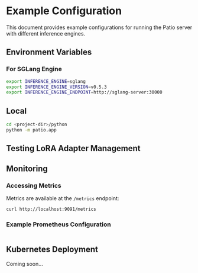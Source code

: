 # Example Configuration

This document provides example configurations for running the Patio server with different inference engines.

## Environment Variables

### For SGLang Engine

```bash
export INFERENCE_ENGINE=sglang
export INFERENCE_ENGINE_VERSION=v0.5.3
export INFERENCE_ENGINE_ENDPOINT=http://sglang-server:30000
```

## Local

```bash
cd <project-dir>/python
python -m patio.app
```

## Testing LoRA Adapter Management




## Monitoring

### Accessing Metrics

Metrics are available at the `/metrics` endpoint:

```bash
curl http://localhost:9091/metrics
```

### Example Prometheus Configuration

```yaml

```

## Kubernetes Deployment

Coming soon…

